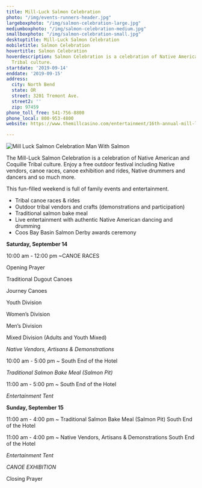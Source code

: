 ```yaml
---
title: Mill-Luck Salmon Celebration
photo: "/img/events-runners-header.jpg"
largeboxphoto: "/img/salmon-celebration-large.jpg"
mediumboxphoto: "/img/salmon-celebration-medium.jpg"
smallboxphoto: "/img/salmon-celebration-small.jpg"
desktoptitle: Mill-Luck Salmon Celebration
mobiletitle: Salmon Celebration
hovertitle: Salmon Celebration
hoverdescription: Salmon Celebration is a celebration of Native American and Coquille
  Tribal culture.
startdate: '2019-09-14'
enddate: '2019-09-15'
address:
  city: North Bend
  state: OR
  street: 3201 Tremont Ave.
  street2: ''
  zip: 97459
phone_toll_free: 541-756-8800
phone_local: 800-953-4800
website: https://www.themillcasino.com/entertainment/16th-annual-mill-luck-salmon-celebration/

---
```

![Mill Luck Salmon Celebration Man With Salmon](/img/salmon-celebration-medium.jpg)

The Mill-Luck Salmon Celebration is a celebration of Native American and Coquille Tribal culture. Enjoy a free outdoor festival including Native vendors, canoe races, canoe exhibition and rides, Native drummers and dancers and so much more.

This fun-filled weekend is full of family events and entertainment.

* Tribal canoe races & rides
* Outdoor tribal vendors and crafts (demonstrations and participation)
* Traditional salmon bake meal
* Live entertainment with authentic Native American dancing and drumming
* Coos Bay Basin Salmon Derby awards ceremony

**Saturday, September 14**

10:00 am - 12:00 pm \~CANOE RACES

Opening Prayer

Traditional Dugout Canoes

Journey Canoes

Youth Division

Women’s Division

Men’s Division

Mixed Division (Adults and Youth Mixed)

_Native Vendors, Artisans & Demonstrations_

10:00 am - 5:00 pm \~ South End of the Hotel

_Traditional Salmon Bake Meal (Salmon Pit)_

11:00 am - 5:00 pm \~ South End of the Hotel

_Entertainment Tent_

**Sunday, September 15**

11:00 am - 4:00 pm \~ Traditional Salmon Bake Meal (Salmon Pit) South End of the Hotel

11:00 am - 4:00 pm \~ Native Vendors, Artisans & Demonstrations South End of the Hotel

_Entertainment Tent_

_CANOE EXHIBITION_

Closing Prayer
